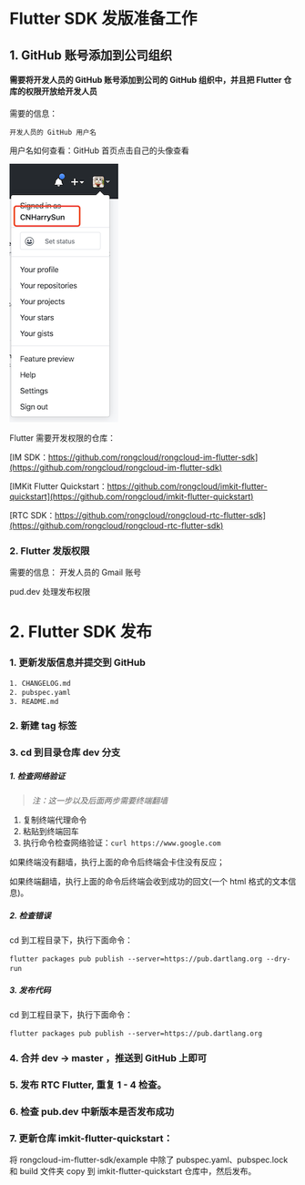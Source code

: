 # Flutter SDK 发版准备工作

## 1. GitHub 账号添加到公司组织
#### 需要将开发人员的 GitHub 账号添加到公司的 GitHub 组织中，并且把 Flutter 仓库的权限开放给开发人员

需要的信息：
    
    开发人员的 GitHub 用户名

用户名如何查看：GitHub 首页点击自己的头像查看

![用户名如何查看](./../images/GitHub_userName.png)

Flutter 需要开发权限的仓库：

[IM SDK：https://github.com/rongcloud/rongcloud-im-flutter-sdk](https://github.com/rongcloud/rongcloud-im-flutter-sdk)

[IMKit Flutter Quickstart：https://github.com/rongcloud/imkit-flutter-quickstart](https://github.com/rongcloud/imkit-flutter-quickstart)

[RTC SDK：https://github.com/rongcloud/rongcloud-rtc-flutter-sdk](https://github.com/rongcloud/rongcloud-rtc-flutter-sdk)


### 2. Flutter 发版权限

需要的信息：
    开发人员的 Gmail 账号

pud.dev 处理发布权限


# 2. Flutter SDK 发布

### 1. 更新发版信息并提交到 GitHub
    1. CHANGELOG.md
    2. pubspec.yaml
    3. README.md
### 2. 新建 tag 标签
### 3. cd 到目录仓库 dev 分支
##### 1. 检查网络验证
> *注：这一步以及后面两步需要终端翻墙*
1. 复制终端代理命令
2. 粘贴到终端回车
3. 执行命令检查网络验证：`curl https://www.google.com`

如果终端没有翻墙，执行上面的命令后终端会卡住没有反应；

如果终端翻墙，执行上面的命令后终端会收到成功的回文(一个 html 格式的文本信息)。

##### 2. 检查错误
cd 到工程目录下，执行下面命令：

`flutter packages pub publish --server=https://pub.dartlang.org --dry-run`	

##### 3. 发布代码
cd 到工程目录下，执行下面命令：

`flutter packages pub publish --server=https://pub.dartlang.org` 

### 4. 合并 dev -> master ，推送到 GitHub 上即可
### 5. 发布 RTC Flutter, 重复 1 - 4 检查。
### 6. 检查 pub.dev 中新版本是否发布成功
### 7. 更新仓库 imkit-flutter-quickstart：
将 rongcloud-im-flutter-sdk/example 中除了 pubspec.yaml、pubspec.lock 和 build 文件夹 copy 到 imkit-flutter-quickstart 仓库中，然后发布。
